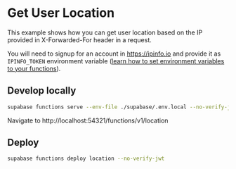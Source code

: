 # Get User Location

This example shows how you can get user location based on the IP provided in X-Forwarded-For header in a request.

You will need to signup for an account in https://ipinfo.io and provide it as `IPINFO_TOKEN` environment variable ([learn how to set environment variables to your functions](https://supabase.com/docs/guides/functions#secrets-and-environment-variables)).

## Develop locally

```bash
supabase functions serve --env-file ./supabase/.env.local --no-verify-jwt
```

Navigate to http://localhost:54321/functions/v1/location

## Deploy

```bash
supabase functions deploy location --no-verify-jwt
```
